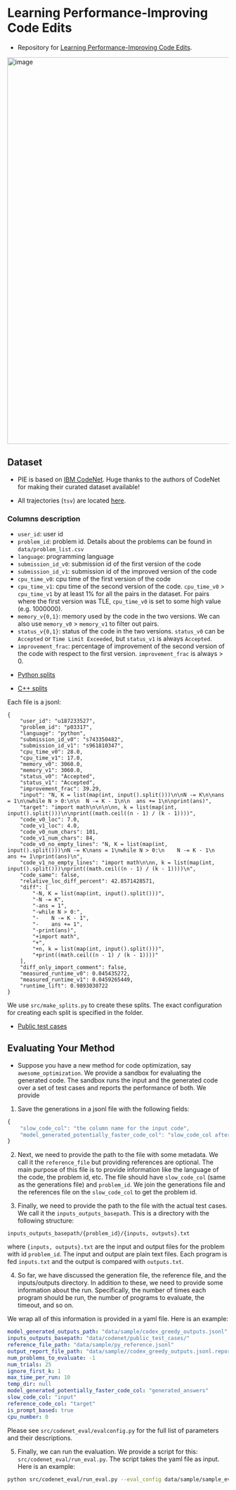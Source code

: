 # Learning Performance-Improving Code Edits



- Repository for [Learning Performance-Improving Code Edits](https://arxiv.org/pdf/2302.07867.pdf).

<img width="879" alt="image" src="https://raw.githubusercontent.com/madaan/pie-perf/main/docs/static/images/mainfig-v4.jpg">



## Dataset

- PIE is based on [IBM CodeNet](https://github.com/IBM/Project_CodeNet). Huge thanks to the authors of CodeNet for making their curated dataset available!

- All trajectories (`tsv`) are located [here](https://drive.google.com/file/d/19IL3VETwVI9rdibB979Xm4gEWYwn0CkV/view?usp=sharing).

### Columns description

- `user_id`: user id
- `problem_id`: problem id. Details about the problems can be found in `data/problem_list.csv`
- `language`: programming language
- `submission_id_v0`: submission id of the first version of the code
- `submission_id_v1`: submission id of the improved version of the code
- `cpu_time_v0`: cpu time of the first version of the code
- `cpu_time_v1`: cpu time of the second version of the code. `cpu_time_v0` > `cpu_time_v1` by at least 1% for all the pairs in the dataset. For pairs where the first version was TLE, `cpu_time_v0` is set to some high value (e.g. 1000000).
- `memory_v{0,1}`: memory used by the code in the two versions. We can also use `memory_v0` > `memory_v1` to filter out pairs.
- `status_v{0,1}`: status of the code in the two versions. `status_v0` can be `Accepted` or `Time Limit Exceeded`, but `status_v1` is always `Accepted`.
- `improvement_frac`: percentage of improvement of the second version of the code with respect to the first version. `improvement_frac` is always > 0.

* [Python splits](https://drive.google.com/file/d/1ec8eOWgnBrzy2HlNDlTX6iURwQcIxDXH/view?usp=sharing)

* [C++ splits](https://drive.google.com/file/d/1NqMT7kqCwk99hj4BjpUcsxLIzPFv_DtT/view?usp=sharing)

Each file is a jsonl:

```
{
    "user_id": "u187233527",
    "problem_id": "p03317",
    "language": "python",
    "submission_id_v0": "s743350482",
    "submission_id_v1": "s961810347",
    "cpu_time_v0": 28.0,
    "cpu_time_v1": 17.0,
    "memory_v0": 3060.0,
    "memory_v1": 3060.0,
    "status_v0": "Accepted",
    "status_v1": "Accepted",
    "improvement_frac": 39.29,
    "input": "N, K = list(map(int, input().split()))\n\nN -= K\n\nans = 1\n\nwhile N > 0:\n\n  N -= K - 1\n\n  ans += 1\n\nprint(ans)",
    "target": "import math\n\n\n\nn, k = list(map(int, input().split()))\n\nprint((math.ceil((n - 1) / (k - 1))))",
    "code_v0_loc": 7.0,
    "code_v1_loc": 4.0,
    "code_v0_num_chars": 101,
    "code_v1_num_chars": 84,
    "code_v0_no_empty_lines": "N, K = list(map(int, input().split()))\nN -= K\nans = 1\nwhile N > 0:\n    N -= K - 1\n    ans += 1\nprint(ans)\n",
    "code_v1_no_empty_lines": "import math\n\nn, k = list(map(int, input().split()))\nprint((math.ceil((n - 1) / (k - 1))))\n",
    "code_same": false,
    "relative_loc_diff_percent": 42.8571428571,
    "diff": [
        "-N, K = list(map(int, input().split()))",
        "-N -= K",
        "-ans = 1",
        "-while N > 0:",
        "-    N -= K - 1",
        "-    ans += 1",
        "-print(ans)",
        "+import math",
        "+",
        "+n, k = list(map(int, input().split()))",
        "+print((math.ceil((n - 1) / (k - 1))))"
    ],
    "diff_only_import_comment": false,
    "measured_runtime_v0": 0.045435272,
    "measured_runtime_v1": 0.0459265449,
    "runtime_lift": 0.9893030722
}
```

We use `src/make_splits.py` to create these splits. The exact configuration for creating each split is specified in the folder.

- [Public test cases](https://drive.google.com/file/d/1RcUpZMOR8L2xYYWDZx7I0tHFzFgg7COO/view?usp=share_link)

## Evaluating Your Method

- Suppose you have a new method for code optimization, say `awesome_optimization`. We provide a sandbox for evaluating the generated code. The sandbox runs the input and the generated code over a set of test cases and reports the performance of both. We provide

1. Save the generations in a jsonl file with the following fields:

```js
{
    "slow_code_col": "the column name for the input code",
    "model_generated_potentially_faster_code_col": "slow_code_col after applying awesome_optimization. This is the code that will be evaluated. You can also provide a list of different candidates here, and the evaluation will be done for each candidate",
}
```

2. Next, we need to provide the path to the file with some metadata. We call it the `reference_file` but providing references are optional. The main purpose of this file is to provide information like the language of the code, the problem id, etc. The file should have `slow_code_col` (same as the generations file) and `problem_id`. We join the generations file and the references file on the `slow_code_col` to get the problem id.

3. Finally, we need to provide the path to the file with the actual test cases. We call it the `inputs_outputs_basepath`. This is a directory with the following structure:

```
inputs_outputs_basepath/{problem_id}/{inputs, outputs}.txt
```

where `{inputs, outputs}.txt` are the input and output files for the problem with id `problem_id`. The input and output are plain text files. Each program is fed `inputs.txt` and the output is compared with `outputs.txt`.

4. So far, we have discussed the generation file, the reference file, and the inputs/outputs directory. In addition to these, we need to provide some information about the run. Specifically, the number of times each program should be run, the number of programs to evaluate, the timeout, and so on.

We wrap all of this information is provided in a yaml file. Here is an example:

```yaml
model_generated_outputs_path: "data/sample/codex_greedy_outputs.jsonl"
inputs_outputs_basepath: "data/codenet/public_test_cases/"
reference_file_path: "data/sample/py_reference.jsonl"
output_report_file_path: "data/sample//codex_greedy_outputs.jsonl.report"
num_problems_to_evaluate: -1
num_trials: 25
ignore_first_k: 1
max_time_per_run: 10
temp_dir: null
model_generated_potentially_faster_code_col: "generated_answers"
slow_code_col: "input"
reference_code_col: "target"
is_prompt_based: true
cpu_number: 0
```

Please see `src/codenet_eval/evalconfig.py` for the full list of parameters and their descriptions.

5. Finally, we can run the evaluation. We provide a script for this: `src/codenet_eval/run_eval.py`. The script takes the yaml file as input. Here is an example:

```bash
python src/codenet_eval/run_eval.py --eval_config data/sample/sample_eval_config.yaml
```
